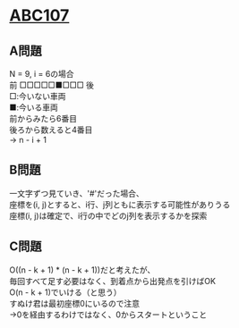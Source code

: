 # [ABC107](https://beta.atcoder.jp/contests/abc107)  
  
## A問題  
N = 9, i = 6の場合  
前 □□□□□■□□□ 後  
□:今いない車両  
■:今いる車両  
前からみたら6番目  
後ろから数えると4番目  
→ n - i + 1  
  
## B問題  
一文字ずつ見ていき、'#'だった場合、  
座標を(i, j)とすると、i行、j列ともに表示する可能性がありうる  
座標(i, j)は確定で、i行の中でどのj列を表示するかを探索  
  
## C問題  
O((n - k + 1) * (n - k + 1))だと考えたが、  
毎回すべて足す必要はなく、到着点から出発点を引けばOK  
O(n - k + 1)でいける（と思う）  
すぬけ君は最初座標0にいるので注意  
→0を経由するわけではなく、0からスタートということ  